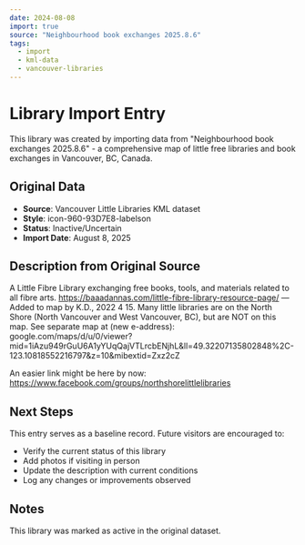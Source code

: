 ```yaml
---
date: 2024-08-08
import: true
source: "Neighbourhood book exchanges 2025.8.6"
tags:
  - import
  - kml-data
  - vancouver-libraries
---
```


# Library Import Entry

This library was created by importing data from "Neighbourhood book exchanges 2025.8.6" - a comprehensive map of little free libraries and book exchanges in Vancouver, BC, Canada.

## Original Data

- **Source**: Vancouver Little Libraries KML dataset
- **Style**: icon-960-93D7E8-labelson
- **Status**: Inactive/Uncertain
- **Import Date**: August 8, 2025

## Description from Original Source

A Little Fibre Library exchanging free books, tools, and materials related to all fibre arts. 
https://baaadannas.com/little-fibre-library-resource-page/
—Added to map by K.D., 2022 4 15.
Many little libraries are on the North Shore (North Vancouver and West Vancouver, BC),
but are NOT on this map.
See separate map at (new e-address):
google.com/maps/d/u/0/viewer?mid=1iAzu949rGuU6A1yYUqQajVTLrcbENjhL&ll=49.32207135802848%2C-123.10818552216797&z=10&mibextid=Zxz2cZ

An easier link might be here by now:
https://www.facebook.com/groups/northshorelittlelibraries



## Next Steps

This entry serves as a baseline record. Future visitors are encouraged to:
- Verify the current status of this library
- Add photos if visiting in person
- Update the description with current conditions
- Log any changes or improvements observed

## Notes

This library was marked as active in the original dataset.
